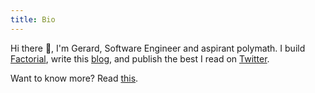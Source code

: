 ```yaml
---
title: Bio
---
```


Hi there 👋, I'm Gerard, Software Engineer and aspirant
polymath. I build [Factorial](https://factorialhr.com), write this [blog](/), and
publish the best I read on [Twitter](https://twitter.com/geclos).

Want to know more? Read [this](/about).
